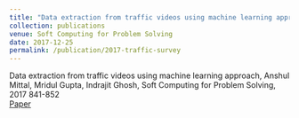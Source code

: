 ```yaml
---
title: "Data extraction from traffic videos using machine learning approach"
collection: publications
venue: Soft Computing for Problem Solving
date: 2017-12-25
permalink: /publication/2017-traffic-survey
---
```

Data extraction from traffic videos using machine learning approach, Anshul Mittal, Mridul Gupta, Indrajit Ghosh, Soft Computing for Problem Solving, 2017 841-852\
[Paper](http://mridulgupta9.github.io/files/traffic.pdf)

